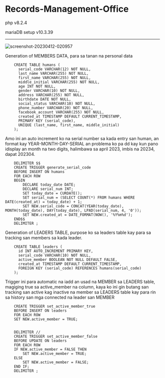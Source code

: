# Records-Management-Office

php v8.2.4

mariaDB setup v10.3.39

---

![screenshot-20230412-020957](https://github.com/oeufyoc/Records-Management-Office/assets/51881147/27995309-caa4-4031-b369-af31d2601bd6)

Generation of MEMBERS DATA, para sa tanan na personal data

		CREATE TABLE humans (
		  serial_code VARCHAR(12) NOT NULL,
		  last_name VARCHAR(255) NOT NULL,
		  first_name VARCHAR(255) NOT NULL,
		  middle_initial VARCHAR(255) NOT NULL,
		  age INT NOT NULL,
		  gender VARCHAR(10) NOT NULL,
		  address VARCHAR(255) NOT NULL,
		  birthdate DATE NOT NULL,
		  social_status VARCHAR(10) NOT NULL,
		  phone_number VARCHAR(20) NOT NULL,
		  facebook_account VARCHAR(255) NOT NULL,
		  created_at TIMESTAMP DEFAULT CURRENT_TIMESTAMP,
		  PRIMARY KEY (serial_code),
		  UNIQUE (last_name, first_name, middle_initial)
		);

Amo ini an auto increment ko na serial number sa kada entry san human, an format kay YEAR-MONTH-DAY-SERIAL an problema ko pa dd kay kun pano idisplay an month na two digits, halimbawa sa april 2023, imbis na 20234, dapat 202304.
  
		DELIMITER $$
		CREATE TRIGGER generate_serial_code
		BEFORE INSERT ON humans
		FOR EACH ROW
		BEGIN
		    DECLARE today_date DATE;
		    DECLARE serial_num INT;
		    SET today_date = CURDATE();
		    SET serial_num = (SELECT COUNT(*) FROM humans WHERE DATE(created_at) = today_date) + 1;
		    SET NEW.serial_code = CONCAT(YEAR(today_date), MONTH(today_date), DAY(today_date), LPAD(serial_num, 4, '0'));
		    SET NEW.created_at = DATE_FORMAT(NOW(), '%Y%m%d');
		END$$
		DELIMITER ;

Generation of LEADERS TABLE, purpose ko sa leaders table kay para sa tracking san members sa kada leader.
  
		CREATE TABLE leaders (
		  id INT AUTO_INCREMENT PRIMARY KEY,
		  serial_code VARCHAR(10) NOT NULL,
		  active_member BOOLEAN NOT NULL DEFAULT FALSE,
		  created_at TIMESTAMP DEFAULT CURRENT_TIMESTAMP,
		  FOREIGN KEY (serial_code) REFERENCES humans(serial_code)
		);

Trigger ini para automatic na iadd an usad na MEMBER sa LEADERS table, magiging true sa active_member na column, kaya ko ini gin butang san tracking san active kag inactive na member sa LEADERS table kay para rin sa history san mga connected na leader san MEMBER
  
		CREATE TRIGGER set_active_member_true
		BEFORE INSERT ON leaders
		FOR EACH ROW
		SET NEW.active_member = TRUE;

		
		DELIMITER //
		CREATE TRIGGER set_active_member_false
		BEFORE UPDATE ON leaders
		FOR EACH ROW
		IF NEW.active_member = FALSE THEN
		    SET NEW.active_member = TRUE;
		ELSE
		    SET NEW.active_member = FALSE;
		END IF;
		DELIMITER ;
		
		
